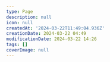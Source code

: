 ```yaml
---
type: Page
description: null
icon: null
createdAt: '2024-03-22T11:49:04.936Z'
creationDate: 2024-03-22 04:49
modificationDate: 2024-03-22 14:26
tags: []
coverImage: null
---
```




